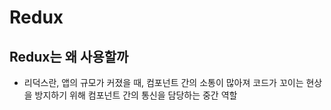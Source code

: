 # Redux
  
## Redux는 왜 사용할까
- 리덕스란, 앱의 규모가 커졌을 때, 컴포넌트 간의 소통이 많아져 코드가 꼬이는 현상을 방지하기 위해 컴포넌트 간의 통신을 담당하는 중간 역할

